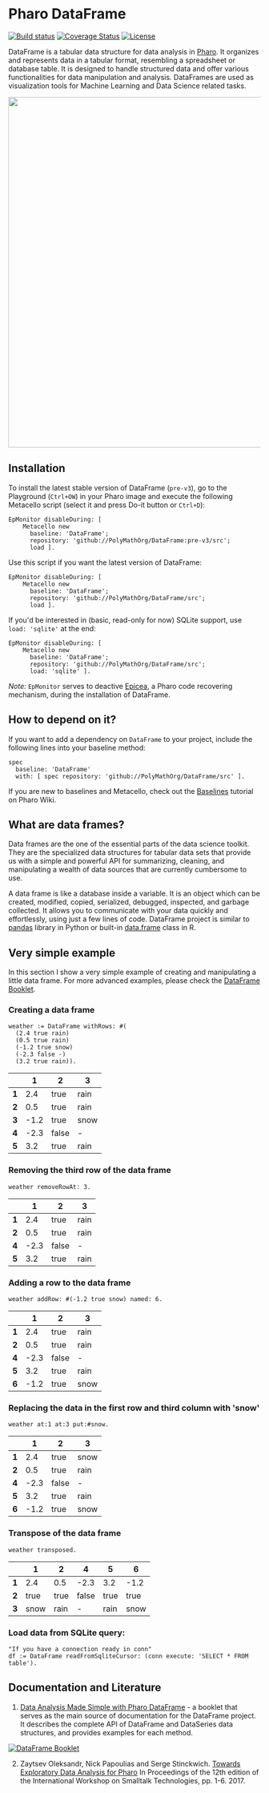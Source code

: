 # Pharo DataFrame
[![Build status](https://github.com/PolyMathOrg/DataFrame/workflows/CI/badge.svg)](https://github.com/PolyMathOrg/DataFrame/actions/workflows/test.yml)
[![Coverage Status](https://coveralls.io/repos/github/PolyMathOrg/DataFrame/badge.svg?branch=master)](https://coveralls.io/github/PolyMathOrg/DataFrame?branch=master)
[![License](https://img.shields.io/badge/license-MIT-blue.svg)](https://raw.githubusercontent.com/PolyMathOrg/DataFrame/master/LICENSE)

DataFrame is a tabular data structure for data analysis in [Pharo](https://pharo.org/). It organizes and represents data in a tabular format, resembling a spreadsheet or database table. It is designed to handle structured data and offer various functionalities for data manipulation and analysis. DataFrames are used as visualization tools for Machine Learning and Data Science related tasks.

<img width="700" src="img/weatherDfDataInspector.png">

## Installation
To install the latest stable version of DataFrame (`pre-v3`), go to the Playground (`Ctrl+OW`) in your Pharo image and execute the following Metacello script (select it and press Do-it button or `Ctrl+D`):

```st
EpMonitor disableDuring: [
    Metacello new
      baseline: 'DataFrame';
      repository: 'github://PolyMathOrg/DataFrame:pre-v3/src';
      load ].
```

Use this script if you want the latest version of DataFrame:

```st
EpMonitor disableDuring: [
    Metacello new
      baseline: 'DataFrame';
      repository: 'github://PolyMathOrg/DataFrame/src';
      load ].
```

If you'd be interested in (basic, read-only for now) SQLite support, use `load: 'sqlite'` at the end:

```st
EpMonitor disableDuring: [
    Metacello new
      baseline: 'DataFrame';
      repository: 'github://PolyMathOrg/DataFrame/src';
      load: 'sqlite' ].
```

_Note:_ `EpMonitor` serves to deactive [Epicea](https://github.com/pharo-open-documentation/pharo-wiki/blob/3cfb4ebc19821d607bec35c34ee928b4e06822ee/General/TweakingBigImages.md#disable-epicea), a Pharo code recovering mechanism, during the installation of DataFrame.

## How to depend on it?

If you want to add a dependency on `DataFrame` to your project, include the following lines into your baseline method:

```Smalltalk
spec
  baseline: 'DataFrame'
  with: [ spec repository: 'github://PolyMathOrg/DataFrame/src' ].
```

If you are new to baselines and Metacello, check out the [Baselines](https://github.com/pharo-open-documentation/pharo-wiki/blob/master/General/Baselines.md) tutorial on Pharo Wiki.

## What are data frames?

Data frames are the one of the essential parts of the data science toolkit. They are the specialized data structures for tabular data sets that provide us with a simple and powerful API for summarizing, cleaning, and manipulating a wealth of data sources that are currently cumbersome to use.

A data frame is like a database inside a variable. It is an object which can be created, modified, copied, serialized, debugged, inspected, and garbage collected. It allows you to communicate with your data quickly and effortlessly, using just a few lines of code. DataFrame project is similar to [pandas](https://pandas.pydata.org/) library in Python or built-in [data.frame](https://www.rdocumentation.org/packages/base/versions/3.5.3/topics/data.frame) class in R.

## Very simple example

In this section I show a very simple example of creating and manipulating a little data frame. For more advanced examples, please check the [DataFrame Booklet](#dataframe-booklet).

### Creating a data frame

```Smalltalk
weather := DataFrame withRows: #(
  (2.4 true rain)
  (0.5 true rain)
  (-1.2 true snow)
  (-2.3 false -)
  (3.2 true rain)).
```
|       | 1    | 2     | 3    |
|-------|------|-------|------|
| **1** | 2.4  | true  | rain |
| **2** | 0.5  | true  | rain |
| **3** | -1.2 | true  | snow |
| **4** | -2.3 | false | -    |
| **5** | 3.2  | true  | rain |


### Removing the third row of the data frame

```Smalltalk
weather removeRowAt: 3.
```
|       | 1    | 2     | 3    |
|-------|------|-------|------|
| **1** | 2.4  | true  | rain |
| **2** | 0.5  | true  | rain |
| **4** | -2.3 | false | -    |
| **5** | 3.2  | true  | rain |

### Adding a row to the data frame

```Smalltalk
weather addRow: #(-1.2 true snow) named: 6.
```
|       | 1    | 2     | 3    |
|-------|------|-------|------|
| **1** | 2.4  | true  | rain |
| **2** | 0.5  | true  | rain |
| **4** | -2.3 | false | -    |
| **5** | 3.2  | true  | rain |
| **6** | -1.2 | true  | snow |

### Replacing the data in the first row and third column with 'snow'

```Smalltalk
weather at:1 at:3 put:#snow.
```
|       | 1    | 2     | 3    |
|-------|------|-------|------|
| **1** | 2.4  | true  | snow |
| **2** | 0.5  | true  | rain |
| **4** | -2.3 | false | -    |
| **5** | 3.2  | true  | rain |
| **6** | -1.2 | true  | snow |

### Transpose of the data frame

```Smalltalk
weather transposed.
```
|       | 1    | 2    | 4     | 5    | 6    |
|-------|------|------|-------|------|------|
| **1** | 2.4  | 0.5  | -2.3  | 3.2  | -1.2 |
| **2** | true | true | false | true | true |
| **3** | snow | rain | -     | rain | snow |

### Load data from SQLite query:
```st
"If you have a connection ready in conn"
df := DataFrame readFromSqliteCursor: (conn execute: 'SELECT * FROM table').
```

## Documentation and Literature

1. [Data Analysis Made Simple with Pharo DataFrame](https://github.com/SquareBracketAssociates/Booklet-DataFrame) - a booklet that serves as the main source of documentation for the DataFrame project. It describes the complete API of DataFrame and DataSeries data structures, and provides examples for each method.

[![DataFrame Booklet](img/booklet.png)](https://github.com/SquareBracketAssociates/Booklet-DataFrame)

2. Zaytsev Oleksandr, Nick Papoulias and Serge Stinckwich. [Towards Exploratory Data Analysis for Pharo](https://dl.acm.org/doi/10.1145/3139903.3139918) In Proceedings of the 12th edition of the International Workshop on Smalltalk Technologies, pp. 1-6. 2017.
